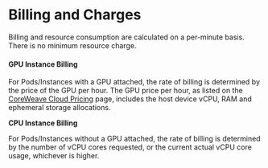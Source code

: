 # Billing and Charges

Billing and resource consumption are calculated on a per-minute basis. There is no minimum resource charge.

#### GPU Instance Billing

For Pods/Instances with a GPU attached, the rate of billing is determined by the price of the GPU per hour. The GPU price per hour, as listed on the [CoreWeave Cloud Pricing](https://coreweave.com/cloud/#pricing) page, includes the host device vCPU, RAM and ephemeral storage allocations.

**CPU Instance Billing**

For Pods/Instances without a GPU attached, the rate of billing is determined by the number of vCPU cores requested, or the current actual vCPU core usage, whichever is higher.

